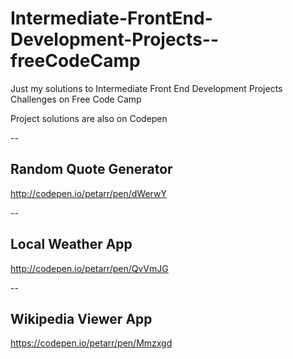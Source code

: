 # Intermediate-FrontEnd-Development-Projects--freeCodeCamp
Just my solutions to Intermediate Front End Development Projects Challenges on Free Code Camp

Project solutions are also on Codepen

-- <h2>Random Quote Generator</h2>
   http://codepen.io/petarr/pen/dWerwY
   
-- <h2>Local Weather App</h2>
  http://codepen.io/petarr/pen/QvVmJG
  
-- <h2>Wikipedia Viewer App</h2>
  https://codepen.io/petarr/pen/Mmzxgd
